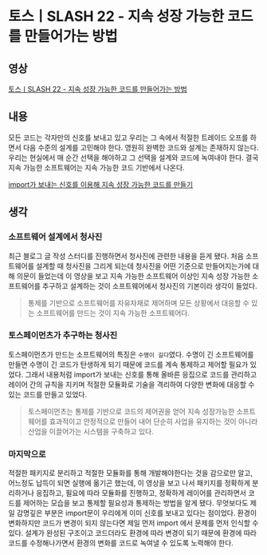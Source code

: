 # 토스ㅣSLASH 22 - 지속 성장 가능한 코드를 만들어가는 방법



## 영상

[토스ㅣSLASH 22 - 지속 성장 가능한 코드를 만들어가는 방법](https://www.youtube.com/watch?v=RVO02Z1dLF8)

## 내용

모든 코드는 각자만의 신호를 보내고 있고 우리는 그 속에서 적절한 트레이드 오프를 하면서 다음 수준의 설계를 고민해야 한다. 영원히 완벽한 코드와 설계는 존재하지 않는다. 우리는 현실에서 매 순간 선택을 해야하고 그 선택을 설계와 코드에 녹여내야 한다. 결국 지속 가능한 소프트웨어는 지속 가능한 코드 기반에서 나온다.

[import가 보내는 신호를 이용해 지속 성장 가능한 코드를 만들기](https://www.notion.so/import-1d06eaf0448446af9f9f307da369bf6b)

## 생각

### 소프트웨어 설계에서 청사진

최근 블로그 글 작성 스터디를 진행하면서 청사진에 관련한 내용을 듣게 됐다. 처음 소프트웨어를 설계할 때 청사진을 그리게 되는데 청사진을 어떤 기준으로 만들어지는가에 대해 의문이 들었는데 이 영상을 보고 지속 가능한 소프트웨어 이상인 지속 성장 가능한 소프트웨어를 추구하고 설계하는 것이 소프트웨어에서 청사진의 기본이라 생각이 들었다.

> 통제를 기반으로 소프트웨어를 자유자재로 제어하며 모든 상황에서 대응할 수 있는 소프트웨어를 만드는 것이 지속 가능한 소프트웨어다.

### 토스페이먼츠가 추구하는 청사진

토스페이먼츠가 만드는 소프트웨어의 특징은 `수명이 길다`였다. 수명이 긴 소프트웨어를 만들면 수명이 긴 코드가 탄생하게 되기 때문에 코드를 계속 통제하고 제어할 필요가 있었다. 그래서 내용처럼 import가 보내는 신호를 통해 올바른 응집으로 코드를 관리하고 레이어 간의 규칙을 지키며 적절한 모듈화로 기술을 격리하여 다양한 변화에 대응할 수 있는 코드를 만들고 있었다.

> 토스페이먼츠는 통제를 기반으로 코드의 제어권을 얻어 지속 성장가능한 소프트웨어를 효과적이고 안정적으로 만들어 내어 단순히 사업을 유지하는 것이 아니라 산업을 이끌어가는 시스템을 구축하고 있다.

### 마지막으로

적절한 패키지로 분리하고 적절한 모듈화를 통해 개발해야한다는 것을 감으로만 알고, 어느정도 납득이 되면 실행에 옮기곤 했는데, 이 영상을 보고 나서 패키지를 정확하게 분리하거나 응집하고, 필요에 따라 모듈화를 진행하고, 정확하게 레이어를 관리하면서 코드를 제어하는 모습을 보고 통제할 필요성과 통제하는 방법을 알게 됐다. 무엇보다도 제일 감명깊은 부분은 import문이 우리에게 이미 신호를 보내고 있다는 점이었다. 환경이 변화하지만 코드가 변경이 되지 않는다면 제일 먼저 import 에서 문제를 먼저 인식할 수 있다. 설계가 완성된 구조이고 코드더라도 환경에 따라 변경이 되기 때문에 환경에 따라 코드를 수정해나가면서 환경의 변화를 코드로 녹여낼 수 있도록 노력해야 한다.